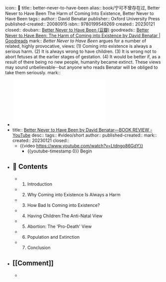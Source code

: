 icon:: 📖
title:: better-never-to-have-been
alias:: book/宁可不曾存在过, Better Never to Have Been The Harm of Coming Into Existence, Better Never to Have Been
tags:: 
author:: David Benatar
publisher:: Oxford University Press
published-created:: 20080915
isbn:: 9780199549269
created:: 20230121
closed:: 
douban:: [Better Never to Have Been (豆瓣)](https://book.douban.com/subject/4685115/)
goodreads:: [Better Never to Have Been: The Harm of Coming into Existence by David Benatar | Goodreads](https://www.goodreads.com/book/show/660518.Better_Never_to_Have_Been#?ref=nav_comm)
mark:: *Better Never to Have Been* argues for a number of related, highly provocative, views: (1) Coming into existence is always a serious harm. (2) It is always wrong to have children. (3) It is wrong not to abort fetuses at the earlier stages of gestation. (4) It would be better if, as a result of there being no new people, humanity became extinct. These views may sound unbelievable--but anyone who reads Benatar will be obliged to take them seriously.
mark::

- ![better-never-to-have-been-the-harm-of-coming-into-existence.pdf](../assets/better-never-to-have-been-the-harm-of-coming-into-existence_1674274322218_0.pdf)
- title:: [Better Never to Have Been by David Benatar—BOOK REVIEW - YouTube](https://www.youtube.com/watch?v=Ltdngo86GdY)
  desc:: 
  tags:: #video/short
  author:: 
  published-created:: 
  mark:: 
  created:: 20230121
  closed::
  - {{video https://www.youtube.com/watch?v=Ltdngo86GdY}}
    - {{youtube-timestamp 0}} Begin
- ## 📄 Contents
  - 1. Introduction
  - 2. Why Coming into Existence Is Always a Harm
  - 3. How Bad Is Coming into Existence?
  - 4. Having Children:The Anti-Natal View
  - 5. Abortion: The 'Pro-Death' View
  - 6. Population and Extinction
  - 7. Conclusion
- ## [[Comment]]
  -